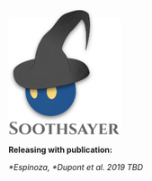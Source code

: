 <img src="https://github.com/jolespin/soothsayer/blob/master/logo.png?raw=true" width="200" />

**Releasing with publication:**

*\*Espinoza, \*Dupont et al. 2019 TBD*
